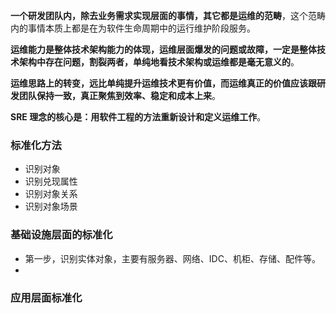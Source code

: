 **一个研发团队内，除去业务需求实现层面的事情，其它都是运维的范畴**，这个范畴内的事情本质上都是在为软件生命周期中的运行维护阶段服务。

**运维能力是整体技术架构能力的体现，运维层面爆发的问题或故障，一定是整体技术架构中存在问题，割裂两者，单纯地看技术架构或运维都是毫无意义的**。

**运维思路上的转变，远比单纯提升运维技术更有价值，而运维真正的价值应该跟研发团队保持一致，真正聚焦到效率、稳定和成本上来**。

**SRE 理念的核心是：用软件工程的方法重新设计和定义运维工作**。

### 标准化方法

- 识别对象
- 识别兑现属性
- 识别对象关系
- 识别对象场景

### 基础设施层面的标准化

- 第一步，识别实体对象，主要有服务器、网络、IDC、机柜、存储、配件等。
- 

### 应用层面标准化
